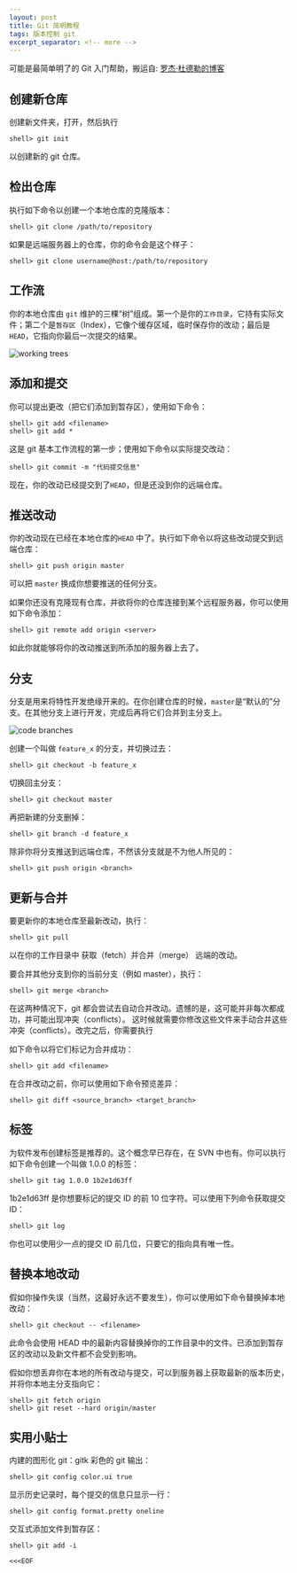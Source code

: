 ```yaml
---
layout: post
title: Git 简明教程
tags: 版本控制 git
excerpt_separator: <!-- more -->
---
```


可能是最简单明了的 Git 入门帮助，搬运自: [罗杰·杜德勒的博客](http://rogerdudler.github.io/git-guide/index.zh.html)
<!-- more -->

## 创建新仓库

创建新文件夹，打开，然后执行 

    shell> git init

以创建新的 git 仓库。

## 检出仓库
执行如下命令以创建一个本地仓库的克隆版本：

	shell> git clone /path/to/repository 

如果是远端服务器上的仓库，你的命令会是这个样子：

	shell> git clone username@host:/path/to/repository
	
## 工作流

你的本地仓库由 `git` 维护的三棵“树”组成。第一个是你的`工作目录`，它持有实际文件；第二个是`暂存区`（Index），它像个缓存区域，临时保存你的改动；最后是`HEAD`，它指向你最后一次提交的结果。

![working trees](http://rogerdudler.github.io/git-guide/img/trees.png)

## 添加和提交
你可以提出更改（把它们添加到暂存区），使用如下命令：

	shell> git add <filename>
	shell> git add *

这是 git 基本工作流程的第一步；使用如下命令以实际提交改动：

	shell> git commit -m "代码提交信息"

现在，你的改动已经提交到了`HEAD`，但是还没到你的远端仓库。

## 推送改动
你的改动现在已经在本地仓库的`HEAD` 中了。执行如下命令以将这些改动提交到远端仓库：
	
	shell> git push origin master

可以把 `master` 换成你想要推送的任何分支。 

如果你还没有克隆现有仓库，并欲将你的仓库连接到某个远程服务器，你可以使用如下命令添加：

	shell> git remote add origin <server>

如此你就能够将你的改动推送到所添加的服务器上去了。

## 分支

分支是用来将特性开发绝缘开来的。在你创建仓库的时候，`master`是“默认的”分支。在其他分支上进行开发，完成后再将它们合并到主分支上。

![code branches](http://rogerdudler.github.io/git-guide/img/branches.png)

创建一个叫做 `feature_x` 的分支，并切换过去：

	shell> git checkout -b feature_x

切换回主分支：

	shell> git checkout master

再把新建的分支删掉：
	
	shell> git branch -d feature_x

除非你将分支推送到远端仓库，不然该分支就是不为他人所见的：
	
	shell> git push origin <branch>

## 更新与合并
要更新你的本地仓库至最新改动，执行：

	shell> git pull

以在你的工作目录中 获取（fetch）并合并（merge） 远端的改动。

要合并其他分支到你的当前分支（例如 master），执行：

	shell> git merge <branch>

在这两种情况下，git 都会尝试去自动合并改动。遗憾的是，这可能并非每次都成功，并可能出现冲突（conflicts）。 这时候就需要你修改这些文件来手动合并这些冲突（conflicts）。改完之后，你需要执行

如下命令以将它们标记为合并成功：
	
	shell> git add <filename>

在合并改动之前，你可以使用如下命令预览差异：

	shell> git diff <source_branch> <target_branch>
	
## 标签
为软件发布创建标签是推荐的。这个概念早已存在，在 SVN 中也有。你可以执行如下命令创建一个叫做 1.0.0 的标签：
	
	shell> git tag 1.0.0 1b2e1d63ff

1b2e1d63ff 是你想要标记的提交 ID 的前 10 位字符。可以使用下列命令获取提交 ID：

	shell> git log

你也可以使用少一点的提交 ID 前几位，只要它的指向具有唯一性。

## 替换本地改动
假如你操作失误（当然，这最好永远不要发生），你可以使用如下命令替换掉本地改动：

	shell> git checkout -- <filename>

此命令会使用 HEAD 中的最新内容替换掉你的工作目录中的文件。已添加到暂存区的改动以及新文件都不会受到影响。

假如你想丢弃你在本地的所有改动与提交，可以到服务器上获取最新的版本历史，并将你本地主分支指向它：

	shell> git fetch origin
	shell> git reset --hard origin/master


## 实用小贴士
内建的图形化 git：gitk
彩色的 git 输出：

	shell> git config color.ui true

显示历史记录时，每个提交的信息只显示一行：

	shell> git config format.pretty oneline

交互式添加文件到暂存区：
	
	shell> git add -i

`<<<EOF`